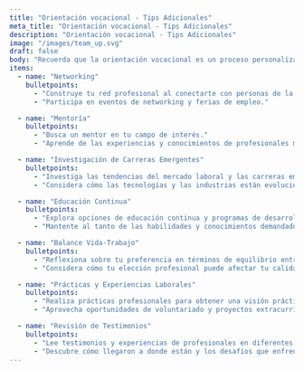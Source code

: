```yaml
---
title: "Orientación vocacional - Tips Adicionales"
meta_title: "Orientación vocacional - Tips Adicionales"
description: "Orientación vocacional - Tips Adicionales"
image: "/images/team_up.svg"
draft: false
body: "Recuerda que la orientación vocacional es un proceso personalizado y que estas sugerencias son solo puntos de partida. La autoexploración y la reflexión continua son esenciales para tomar decisiones informadas sobre tu futuro profesional."
items:
  - name: "Networking"
    bulletpoints:
      - "Construye tu red profesional al conectarte con personas de la industria que te interesa."
      - "Participa en eventos de networking y ferias de empleo."

  - name: "Mentoría"
    bulletpoints:
      - "Busca un mentor en tu campo de interés."
      - "Aprende de las experiencias y conocimientos de profesionales más experimentados."

  - name: "Investigación de Carreras Emergentes"
    bulletpoints:
      - "Investiga las tendencias del mercado laboral y las carreras emergentes."
      - "Considera cómo las tecnologías y las industrias están evolucionando."

  - name: "Educación Continua"
    bulletpoints:
      - "Explora opciones de educación continua y programas de desarrollo profesional."
      - "Mantente al tanto de las habilidades y conocimientos demandados en el mercado laboral."

  - name: "Balance Vida-Trabajo"
    bulletpoints:
      - "Reflexiona sobre tu preferencia en términos de equilibrio entre vida y trabajo."
      - "Considera cómo tu elección profesional puede afectar tu calidad de vida."

  - name: "Prácticas y Experiencias Laborales"
    bulletpoints:
      - "Realiza prácticas profesionales para obtener una visión práctica de la industria."
      - "Aprovecha oportunidades de voluntariado y proyectos extracurriculares."

  - name: "Revisión de Testimonios"
    bulletpoints:
      - "Lee testimonios y experiencias de profesionales en diferentes campos."
      - "Descubre cómo llegaron a donde están y los desafíos que enfrentaron."
---
```

